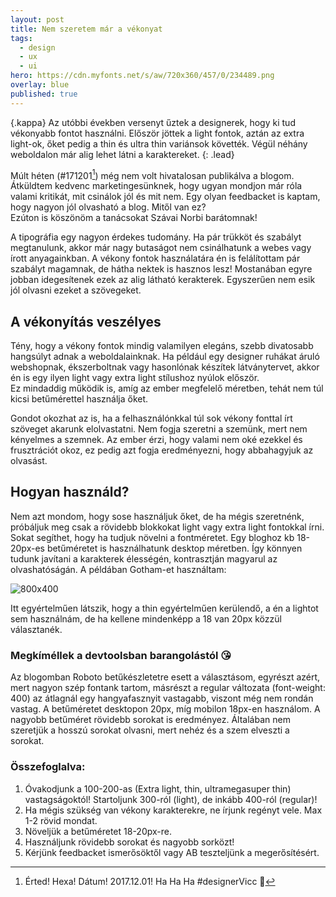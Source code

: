 ```yaml
---
layout: post
title: Nem szeretem már a vékonyat
tags:
  - design
  - ux
  - ui
hero: https://cdn.myfonts.net/s/aw/720x360/457/0/234489.png
overlay: blue
published: true
---
```

{.kappa}
Az utóbbi években versenyt űztek a designerek, hogy ki tud vékonyabb fontot használni. Először jöttek a light fontok, aztán az extra light-ok, őket pedig a thin és ultra thin variánsok követték. Végül néhány weboldalon már alig lehet látni a karaktereket.
{: .lead}
<!--break-->

Múlt héten (#171201[^1]) még nem volt hivatalosan publikálva a blogom. Átküldtem kedvenc marketingesünknek, hogy ugyan mondjon már róla valami kritikát, mit csinálok jól és mit nem. Egy olyan feedbacket is kaptam, hogy nagyon jól olvasható a blog. Mitől van ez? <br>
Ezúton is köszönöm a tanácsokat Szávai Norbi barátomnak!

A tipográfia egy nagyon érdekes tudomány. Ha pár trükköt és szabályt megtanulunk, akkor már nagy butaságot nem csinálhatunk a webes vagy írott anyagainkban. A vékony fontok használatára én is felálítottam pár szabályt magamnak, de hátha nektek is hasznos lesz! Mostanában egyre jobban idegesítenek ezek az alig látható kerakterek. Egyszerűen nem esik jól olvasni ezeket a szövegeket.

## A vékonyítás veszélyes
Tény, hogy a vékony fontok mindig valamilyen elegáns, szebb divatosabb hangsúlyt adnak a weboldalainknak. Ha például egy designer ruhákat áruló webshopnak, ékszerboltnak vagy hasonlónak készítek látványtervet, akkor én is egy ilyen light vagy extra light stílushoz nyúlok először. <br>
Ez mindaddig működik is, amíg az ember megfelelő méretben, tehát nem túl kicsi betűmérettel használja őket.

Gondot okozhat az is, ha a felhasználónkkal túl sok vékony fonttal írt szöveget akarunk elolvastatni. Nem fogja szeretni a szemünk, mert nem kényelmes a szemnek. Az ember érzi, hogy valami nem oké ezekkel és frusztrációt okoz, ez pedig azt fogja eredményezni, hogy abbahagyjuk az olvasást.

## Hogyan használd?
Nem azt mondom, hogy sose használjuk őket, de ha mégis szeretnénk, próbáljuk meg csak a rövidebb blokkokat light vagy extra light fontokkal írni. Sokat segíthet, hogy ha tudjuk növelni a fontméretet. Egy bloghoz kb 18-20px-es betűméretet is használhatunk desktop méretben. Így könnyen tudunk javítani a karakterek élességén, kontrasztján magyarul az olvashatóságán. A példában Gotham-et használtam:

![800x400](https://soma.shoprenter.hu/custom/soma/image/data/2017/fonts.jpg "font weights")

Itt egyértelműen látszik, hogy a thin egyértelműen kerülendő, a én a lightot sem használnám, de ha kellene mindenképp a 18 van 20px közzül választanék. 
### Megkíméllek a devtoolsban barangolástól 😘
Az blogomban Roboto betűkészletetre esett a választásom, egyrészt azért, mert nagyon szép fontank tartom, másrészt a regular változata (font-weight: 400) az átlagnál egy hangyafasznyit vastagabb, viszont még nem rondán vastag. A betűméretet desktopon 20px, míg mobilon 18px-en használom. A nagyobb betűméret rövidebb sorokat is eredményez. Általában nem szeretjük a hosszú sorokat olvasni, mert nehéz és a szem elveszti a sorokat. 

### Összefoglalva:
1. Óvakodjunk a 100-200-as (Extra light, thin, ultramegasuper thin) vastagságoktól! Startoljunk 300-ról (light), de inkább 400-ról (regular)!
2. Ha mégis szükség van vékony karakterekre, ne írjunk regényt vele. Max 1-2 rövid mondat.
3. Növeljük a betűméretet 18-20px-re.
4. Használjunk rövidebb sorokat és nagyobb sorközt!
5. Kérjünk feedbacket ismerősöktől vagy AB teszteljünk a megerősítésért.

[^1]: Érted! Hexa! Dátum! 2017.12.01! Ha Ha Ha #designerVicc 🤦